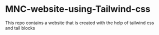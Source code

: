# MNC-website-using-Tailwind-css
This repo contains a website that is created with the help of tailwind css and tail blocks
